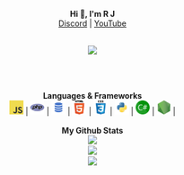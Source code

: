 <p align='center'>
  <b>Hi 👋, I'm R J</b><br>
  <a href="https://discord.gg/VKWSPnSxC8">Discord</a> |
  <a href="https://youtube.com/c/DEV-RJ">YouTube</a> 

</p>

<p align="center"><br>
  <a href="https://github.com/RJ4444">
    <img src="https://lanyard.cnrad.dev/api/592742911263899649"/>
     </a>
</p>

<br><br>
<p align="center">
	<b>Languages & Frameworks</b>
	<br>
	<code><img height="25" src="https://raw.githubusercontent.com/github/explore/80688e429a7d4ef2fca1e82350fe8e3517d3494d/topics/javascript/javascript.png"></code>&nbsp;|
	<code><img height="25" src="https://raw.githubusercontent.com/github/explore/80688e429a7d4ef2fca1e82350fe8e3517d3494d/topics/php/php.png"></code>&nbsp;|
	<code><img height="25" src="https://raw.githubusercontent.com/github/explore/80688e429a7d4ef2fca1e82350fe8e3517d3494d/topics/sql/sql.png"></code>&nbsp;|
	<code><img height="25" src="https://raw.githubusercontent.com/github/explore/80688e429a7d4ef2fca1e82350fe8e3517d3494d/topics/html/html.png"></code>&nbsp;|
	<code><img height="25" src="https://raw.githubusercontent.com/github/explore/80688e429a7d4ef2fca1e82350fe8e3517d3494d/topics/css/css.png"></code>&nbsp;|
	<code><img height="25" src="https://raw.githubusercontent.com/github/explore/80688e429a7d4ef2fca1e82350fe8e3517d3494d/topics/python/python.png"></code>&nbsp;|
	<code><img height="25" src="https://raw.githubusercontent.com/github/explore/80688e429a7d4ef2fca1e82350fe8e3517d3494d/topics/csharp/csharp.png"></code>&nbsp;|
	<code><img height="25" src="https://raw.githubusercontent.com/github/explore/80688e429a7d4ef2fca1e82350fe8e3517d3494d/topics/nodejs/nodejs.png"></code>&nbsp;|
	<br><br>
	<b>My Github Stats</b><br>
    	<img src="https://github-readme-streak-stats.herokuapp.com/?user=NotSaksh&theme=dark&hide_border=true">
	<br>
	<img src="https://github-readme-stats.vercel.app/api?username=RJ4444&include_all_commits=true&show_icons=true&hide_border=true&hide_title=true&count_private=true&theme=dark">
	<br>
	<img src="https://github-readme-stats.vercel.app/api/top-langs/?username=RJ4444&layout=compact&count_private=true&langs_count=8&hide_border=true&theme=dark">
</p>
